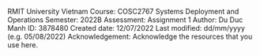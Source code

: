 RMIT University Vietnam
  Course: COSC2767 Systems Deployment and Operations
  Semester: 2022B
  Assessment: Assignment 1
  Author: Du Duc Manh
  ID: 3878480
  Created  date: 12/07/2022
  Last modified: dd/mm/yyyy (e.g. 05/08/2022)
  Acknowledgement: Acknowledge the resources that you use here.
